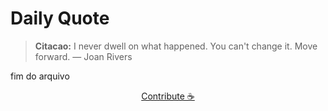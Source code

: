 # Daily Quote

> **Citacao:** I never dwell on what happened. You can't change it. Move forward. — Joan Rivers

fim do arquivo

<watermark-footer>
<p align="center">
  <a href="https://github.com/ruisuan/ruisuan/blob/main/contribute.md">Contribute ☕</a>
</p>
</watermark-footer>

